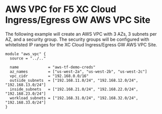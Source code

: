 # AWS VPC for F5 XC Cloud Ingress/Egress GW AWS VPC Site

The following example will create an AWS VPC with 3 AZs, 3 subnets per AZ, and a security group. The security groups will be configured with whitelisted IP ranges for the XC Cloud Ingress/Egress GW AWS VPC Site.

```hcl
module "aws_vpc" {
  source = "../.."

  name             = "aws-tf-demo-creds"
  az_names         = ["us-west-2a", "us-west-2b", "us-west-2c"]
  vpc_cidr         = "192.168.0.0/16"
  outside_subnets  = ["192.168.11.0/24", "192.168.12.0/24", "192.168.13.0/24"]
  inside_subnets   = ["192.168.21.0/24", "192.168.22.0/24", "192.168.23.0/24"]
  workload_subnets = ["192.168.31.0/24", "192.168.32.0/24", "192.168.33.0/24"]
}
```